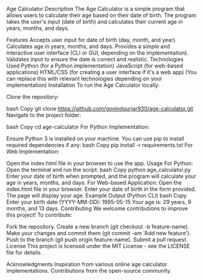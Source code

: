 Age Calculator
Description
The Age Calculator is a simple program that allows users to calculate their age based on their date of birth. The program takes the user's input (date of birth) and calculates their current age in years, months, and days.

Features
Accepts user input for date of birth (day, month, and year).
Calculates age in years, months, and days.
Provides a simple and interactive user interface (CLI or GUI, depending on the implementation).
Validates input to ensure the date is correct and realistic.
Technologies Used
Python (for a Python implementation)
JavaScript (for web-based applications)
HTML/CSS (for creating a user interface if it's a web app)
(You can replace this with relevant technologies depending on your implementation)
Installation
To run the Age Calculator locally:

Clone the repository:

bash
Copy
git clone https://github.com/govindgurjar930/age-calculator.git
Navigate to the project folder:

bash
Copy
cd age-calculator
For Python Implementation:

Ensure Python 3 is installed on your machine.
You can use pip to install required dependencies if any:
bash
Copy
pip install -r requirements.txt
For Web Implementation:

Open the index.html file in your browser to use the app.
Usage
For Python:
Open the terminal and run the script:
bash
Copy
python age_calculator.py
Enter your date of birth when prompted, and the program will calculate your age in years, months, and days.
For Web-based Application:
Open the index.html file in your browser.
Enter your date of birth in the form provided.
The page will display your age.
Example Output (Python CLI)
bash
Copy
Enter your birth date (YYYY-MM-DD): 1995-05-15
Your age is: 29 years, 9 months, and 13 days.
Contributing
We welcome contributions to improve this project! To contribute:

Fork the repository.
Create a new branch (git checkout -b feature-name).
Make your changes and commit them (git commit -am 'Add new feature').
Push to the branch (git push origin feature-name).
Submit a pull request.
License
This project is licensed under the MIT License - see the LICENSE file for details.

Acknowledgments
Inspiration from various online age calculator implementations.
Contributions from the open-source community.
